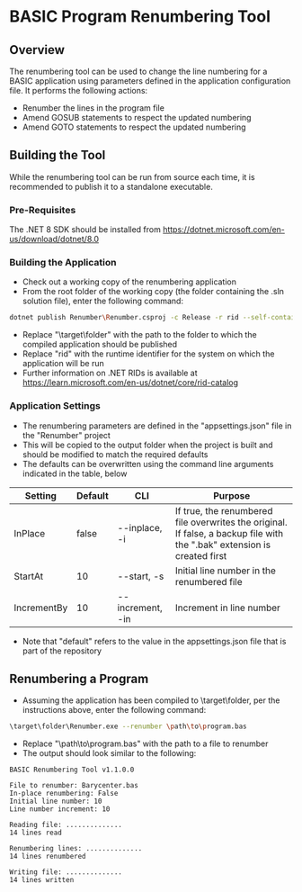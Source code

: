# BASIC Program Renumbering Tool

## Overview

The renumbering tool can be used to change the line numbering for a BASIC application using parameters defined in the application configuration file. It performs the following actions:

- Renumber the lines in the program file
- Amend GOSUB statements to respect the updated numbering
- Amend GOTO statements to respect the updated numbering

## Building the Tool

While the renumbering tool can be run from source each time, it is recommended to publish it to a standalone executable.

### Pre-Requisites

The .NET 8 SDK should be installed from https://dotnet.microsoft.com/en-us/download/dotnet/8.0

### Building the Application

- Check out a working copy of the renumbering application
- From the root folder of the working copy (the folder containing the .sln solution file), enter the following command:

```bash
dotnet publish Renumber\Renumber.csproj -c Release -r rid --self-contained -o \target\folder
```

- Replace "\target\folder" with the path to the folder to which the compiled application should be published
- Replace "rid" with the runtime identifier for the system on which the application will be run
- Further information on .NET RIDs is available at https://learn.microsoft.com/en-us/dotnet/core/rid-catalog

### Application Settings

- The renumbering parameters are defined in the "appsettings.json" file in the "Renumber" project
- This will be copied to the output folder when the project is built and should be modified to match the required defaults
- The defaults can be overwritten using the command line arguments indicated in the table, below

| Setting     | Default | CLI              | Purpose                                                                                                                  |
| ----------- | ------- | ---------------- | ------------------------------------------------------------------------------------------------------------------------ |
| InPlace     | false   | --inplace, -i    | If true, the renumbered file overwrites the original. If false, a backup file with the ".bak" extension is created first |
| StartAt     | 10      | --start, -s      | Initial line number in the renumbered file                                                                               |
| IncrementBy | 10      | --increment, -in | Increment in line number                                                                                                 |

- Note that "default" refers to the value in the appsettings.json file that is part of the repository

## Renumbering a Program

- Assuming the application has been compiled to \target\folder, per the instructions above, enter the following command:

```bash
\target\folder\Renumber.exe --renumber \path\to\program.bas
```

- Replace "\path\to\program.bas" with the path to a file to renumber
- The output should look similar to the following:

```
BASIC Renumbering Tool v1.1.0.0

File to renumber: Barycenter.bas
In-place renumbering: False
Initial line number: 10
Line number increment: 10

Reading file: ..............
14 lines read

Renumbering lines: ..............
14 lines renumbered

Writing file: ..............
14 lines written
```
